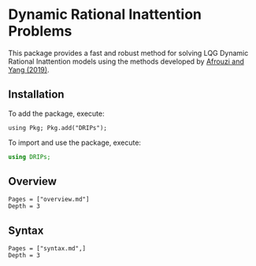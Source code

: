# Dynamic Rational Inattention Problems

This package provides a fast and robust method for solving LQG Dynamic Rational Inattention models using the methods developed by [Afrouzi and Yang (2019)](http://www.afrouzi.com/dynamic_inattention.pdf).
## Installation
To add the package, execute:

```@julia
using Pkg; Pkg.add("DRIPs");
```
To import and use the package, execute:

```julia
using DRIPs;
```

## Overview
```@contents
Pages = ["overview.md"]
Depth = 3
```
## Syntax
```@contents
Pages = ["syntax.md",]
Depth = 3
```
